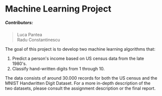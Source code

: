 # Machine Learning Project

#####  Contributors:
> Luca Pantea\
> Radu Constantinescu

The goal of this project is to develop two machine learning algorithms that:
1. Predict a person's income based on US census data from the late 1980's.
2. Classify hand-written digits from 1 through 10. 

The data consists of around 30.000 records for both the US census and the MNIST Handwritten Digit Dataset. 
For a more in-depth description of the two datasets, please consult the assignment description or the final report.